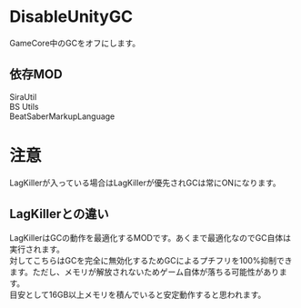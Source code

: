 # DisableUnityGC  
GameCore中のGCをオフにします。
## 依存MOD  
SiraUtil  
BS Utils  
BeatSaberMarkupLanguage  

# 注意  
LagKillerが入っている場合はLagKillerが優先されGCは常にONになります。  
## LagKillerとの違い  
LagKillerはGCの動作を最適化するMODです。あくまで最適化なのでGC自体は実行されます。  
対してこちらはGCを完全に無効化するためGCによるプチフリを100%抑制できます。ただし、メモリが解放されないためゲーム自体が落ちる可能性があります。  
目安として16GB以上メモリを積んでいると安定動作すると思われます。
